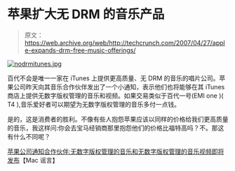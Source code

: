 # 苹果扩大无 DRM 的音乐产品

> 原文：<https://web.archive.org/web/http://techcrunch.com/2007/04/27/apple-expands-drm-free-music-offerings/>

[![nodrmitunes.jpg](img/d5272634b6929fb125212fd154de8c8c.png)](https://web.archive.org/web/20151020084530/http://old.crunchgear.com/wp-content/uploads/nodrmitunes.jpg "nodrmitunes.jpg")

百代不会是唯一一家在 iTunes 上提供更高质量、无 DRM 的音乐的唱片公司。苹果公司昨天向其音乐合作伙伴发出了一个小通知，表示他们也将能够在其 iTunes 商店上提供无数字版权管理的音乐和视频。如果交易类似于百代一号(EMI one )( T4 ),音乐爱好者可以期望为无数字版权管理的音乐多付一点钱。

是的，这是消费者的胜利。不像有些人抱怨苹果应该以同样的价格给我们更高质量的音乐，我这样问:你会去宝马经销商那里抱怨他们的价格比福特高吗？不。那这有什么不同呢？

[苹果公司通知合作伙伴:无数字版权管理的音乐和无数字版权管理的音乐视频即将发布](https://web.archive.org/web/20151020084530/http://www.macrumors.com/2007/04/27/apple-notifies-partners-drm-free-music-and-music-videos-soon/)【Mac 谣言】
